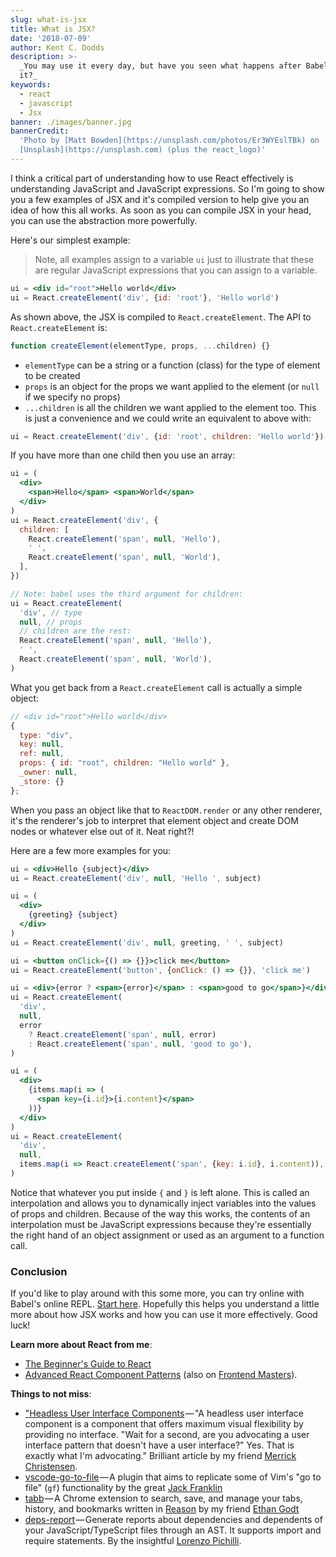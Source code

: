 ```yaml
---
slug: what-is-jsx
title: What is JSX?
date: '2018-07-09'
author: Kent C. Dodds
description: >-
  _You may use it every day, but have you seen what happens after Babel compiles
  it?_
keywords:
  - react
  - javascript
  - Jsx
banner: ./images/banner.jpg
bannerCredit:
  'Photo by [Matt Bowden](https://unsplash.com/photos/Er3WYEslTBk) on
  [Unsplash](https://unsplash.com) (plus the react_logo)'
---
```


I think a critical part of understanding how to use React effectively is
understanding JavaScript and JavaScript expressions. So I'm going to show you a
few examples of JSX and it's compiled version to help give you an idea of how
this all works. As soon as you can compile JSX in your head, you can use the
abstraction more powerfully.

Here's our simplest example:

> Note, all examples assign to a variable `ui` just to illustrate that these are
> regular JavaScript expressions that you can assign to a variable.

```jsx
ui = <div id="root">Hello world</div>
ui = React.createElement('div', {id: 'root'}, 'Hello world')
```

As shown above, the JSX is compiled to `React.createElement`. The API to
`React.createElement` is:

```js
function createElement(elementType, props, ...children) {}
```

- `elementType` can be a string or a function (class) for the type of element to
  be created
- `props` is an object for the props we want applied to the element (or `null`
  if we specify no props)
- `...children` is all the children we want applied to the element too. This is
  just a convenience and we could write an equivalent to above with:

```js
ui = React.createElement('div', {id: 'root', children: 'Hello world'})
```

If you have more than one child then you use an array:

```jsx
ui = (
  <div>
    <span>Hello</span> <span>World</span>
  </div>
)
ui = React.createElement('div', {
  children: [
    React.createElement('span', null, 'Hello'),
    ' ',
    React.createElement('span', null, 'World'),
  ],
})

// Note: babel uses the third argument for children:
ui = React.createElement(
  'div', // type
  null, // props
  // children are the rest:
  React.createElement('span', null, 'Hello'),
  ' ',
  React.createElement('span', null, 'World'),
)
```

What you get back from a `React.createElement` call is actually a simple object:

```js
// <div id="root">Hello world</div>
{
  type: "div",
  key: null,
  ref: null,
  props: { id: "root", children: "Hello world" },
  _owner: null,
  _store: {}
};
```

When you pass an object like that to `ReactDOM.render` or any other renderer,
it's the renderer's job to interpret that element object and create DOM nodes or
whatever else out of it. Neat right?!

Here are a few more examples for you:

```jsx
ui = <div>Hello {subject}</div>
ui = React.createElement('div', null, 'Hello ', subject)

ui = (
  <div>
    {greeting} {subject}
  </div>
)
ui = React.createElement('div', null, greeting, ' ', subject)

ui = <button onClick={() => {}}>click me</button>
ui = React.createElement('button', {onClick: () => {}}, 'click me')

ui = <div>{error ? <span>{error}</span> : <span>good to go</span>}</div>
ui = React.createElement(
  'div',
  null,
  error
    ? React.createElement('span', null, error)
    : React.createElement('span', null, 'good to go'),
)

ui = (
  <div>
    {items.map(i => (
      <span key={i.id}>{i.content}</span>
    ))}
  </div>
)
ui = React.createElement(
  'div',
  null,
  items.map(i => React.createElement('span', {key: i.id}, i.content)),
)
```

Notice that whatever you put inside `{` and `}` is left alone. This is called an
interpolation and allows you to dynamically inject variables into the values of
props and children. Because of the way this works, the contents of an
interpolation must be JavaScript expressions because they're essentially the
right hand of an object assignment or used as an argument to a function call.

### Conclusion

If you'd like to play around with this some more, you can try online with
Babel's online REPL.
[Start here](http://babeljs.io/repl/#?babili=false&browsers=&build=&builtIns=false&spec=false&loose=false&code_lz=DwEwlgbgfAEgpgGwQewAQHdkCcEmAenGgG4g&debug=false&forceAllTransforms=false&shippedProposals=false&circleciRepo=&evaluate=true&fileSize=false&sourceType=module&lineWrap=false&presets=react%2Cstage-2&prettier=true&targets=&version=6.26.0&envVersion=1.6.2).
Hopefully this helps you understand a little more about how JSX works and how
you can use it more effectively. Good luck!

**Learn more about React from me**:

- [The Beginner's Guide to React](http://kcd.im/beginner-react)
- [Advanced React Component Patterns](http://kcd.im/advanced-react) (also on
  [Frontend Masters](https://frontendmasters.com/courses/advanced-react-patterns/)).

**Things to not miss**:

- ["Headless User Interface Components](https://medium.com/merrickchristensen/headless-user-interface-components-565b0c0f2e18) — "A
  headless user interface component is a component that offers maximum visual
  flexibility by providing no interface. "Wait for a second, are you advocating
  a user interface pattern that doesn't have a user interface?" Yes. That is
  exactly what I'm advocating." Brilliant article by my friend
  [Merrick Christensen](https://twitter.com/iammerrick).
- [vscode-go-to-file](https://github.com/jackfranklin/vscode-go-to-file) — A
  plugin that aims to replicate some of Vim's "go to file" (`gf`) functionality
  by the great [Jack Franklin](https://twitter.com/Jack_Franklin)
- [tabb](http://tabb-extension.com/) — A Chrome extension to search, save, and
  manage your tabs, history, and bookmarks written in
  [Reason](https://reasonml.github.io/) by my friend
  [Ethan Godt](https://twitter.com/ethangodt)
- [deps-report](https://github.com/pichillilorenzo/deps-report) — Generate
  reports about dependencies and dependents of your JavaScript/TypeScript files
  through an AST. It supports import and require statements. By the insightful
  [Lorenzo Pichilli](https://twitter.com/LorenzoPichilli).
